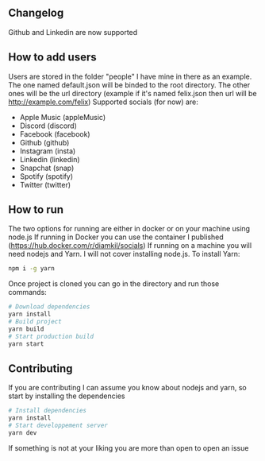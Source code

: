 ## Changelog

Github and Linkedin are now supported

## How to add users

Users are stored in the folder "people" I have mine in there as an example. The one named default.json will be binded to the root directory. The other ones will be the url directory (example if it's named felix.json then url will be http://example.com/felix)
Supported socials (for now) are: 
- Apple Music (appleMusic)
- Discord (discord)
- Facebook (facebook)
- Github (github)
- Instagram (insta)
- Linkedin (linkedin)
- Snapchat (snap)
- Spotify (spotify)
- Twitter (twitter)

## How to run

The two options for running are either in docker or on your machine using node.js
If running in Docker you can use the container I published (https://hub.docker.com/r/diamkil/socials)
If running on a machine you will need nodejs and Yarn. I will not cover installing node.js. To install Yarn:
```bash
npm i -g yarn
```
Once project is cloned you can go in the directory and run those commands:
```bash
# Download dependencies
yarn install
# Build project
yarn build
# Start production build
yarn start
```

## Contributing

If you are contributing I can assume you know about nodejs and yarn, so start by installing the dependencies
```bash
# Install dependencies
yarn install
# Start developpement server
yarn dev
```

If something is not at your liking you are more than open to open an issue
